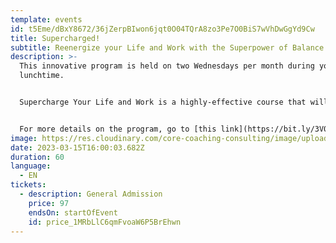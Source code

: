 ```yaml
---
template: events
id: t5Eme/dBxY8672/36jZerpBIwon6jqt0O04TQrA8zo3Pe7O0BiS7wVhDwGgYd9Cw
title: Supercharged!
subtitle: Reenergize your Life and Work with the Superpower of Balance
description: >-
  This innovative program is held on two Wednesdays per month during your
  lunchtime.


  Supercharge Your Life and Work is a highly-effective course that will boost your confidence and happiness, replace burnout with new motivation, transform your mindset, and teach new skills to effectively deal with procrastination, productivity, and stress.


  For more details on the program, go to [this link](https://bit.ly/3V0fKE3) and/or schedule a free Clarity Session with [Sharon](https://bit.ly/3C7j2g9) or [Bonnie](https://bit.ly/3fCIWRg) now to see if Supercharged is right for you.
image: https://res.cloudinary.com/core-coaching-consulting/image/upload/v1664393534/Supercharge_3.jpb_icksmr.jpg
date: 2023-03-15T16:00:03.682Z
duration: 60
language:
  - EN
tickets:
  - description: General Admission
    price: 97
    endsOn: startOfEvent
    id: price_1MRbLlC6qmFvoaW6P5BrEhwn
---
```

